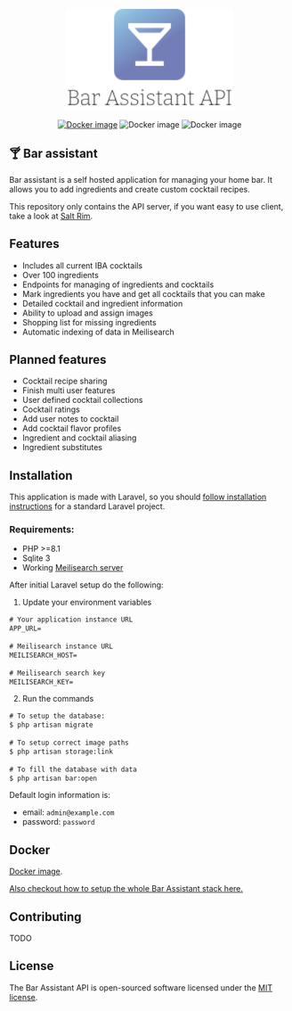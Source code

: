 <p align="center">
    <a href="https://karlomikus.com" target="_blank"><img src="resources/art/logotype.svg" alt="Bar assistant Logo" width="300"></a>
</p>

<p align="center">
    <a href="https://hub.docker.com/r/kmikus12/bar-assistant-server"><img src="https://img.shields.io/docker/v/kmikus12/bar-assistant-server?style=for-the-badge" alt="Docker image"></a>
    <img src="https://img.shields.io/github/license/karlomikus/bar-assistant?style=for-the-badge" alt="Docker image">
    <img src="https://img.shields.io/github/workflow/status/karlomikus/bar-assistant/Test%20application?style=for-the-badge" alt="Docker image">
</p>

## 🍸 Bar assistant

Bar assistant is a self hosted application for managing your home bar. It allows you to add ingredients and create custom cocktail recipes.

This repository only contains the API server, if you want easy to use client, take a look at [Salt Rim](https://github.com/karlomikus/vue-salt-rim).

## Features

- Includes all current IBA cocktails
- Over 100 ingredients
- Endpoints for managing of ingredients and cocktails
- Mark ingredients you have and get all cocktails that you can make
- Detailed cocktail and ingredient information
- Ability to upload and assign images
- Shopping list for missing ingredients
- Automatic indexing of data in Meilisearch

## Planned features

- Cocktail recipe sharing
- Finish multi user features
- User defined cocktail collections
- Cocktail ratings
- Add user notes to cocktail
- Add cocktail flavor profiles
- Ingredient and cocktail aliasing
- Ingredient substitutes

## Installation

This application is made with Laravel, so you should [follow installation instructions](https://laravel.com/docs/9.x/deployment) for a standard Laravel project.

### Requirements:

- PHP >=8.1
- Sqlite 3
- Working [Meilisearch server](https://github.com/meilisearch)

After initial Laravel setup do the following:

1. Update your environment variables

```
# Your application instance URL
APP_URL=

# Meilisearch instance URL
MEILISEARCH_HOST=

# Meilisearch search key
MEILISEARCH_KEY=
```

2. Run the commands
```
# To setup the database:
$ php artisan migrate

# To setup correct image paths
$ php artisan storage:link

# To fill the database with data
$ php artisan bar:open
```

Default login information is:

- email: `admin@example.com`
- password: `password`

## Docker

[Docker image](https://hub.docker.com/r/kmikus12/bar-assistant-server).

[Also checkout how to setup the whole Bar Assistant stack here.](https://github.com/karlomikus/vue-salt-rim#docker-compose)

## Contributing

TODO

## License

The Bar Assistant API is open-sourced software licensed under the [MIT license](https://opensource.org/licenses/MIT).
